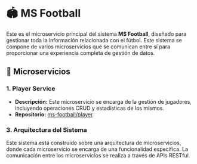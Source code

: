 # 🏟️ MS Football

Este es el microservicio principal del sistema **MS Football**, diseñado para gestionar toda la información relacionada con el fútbol. Este sistema se compone de varios microservicios que se comunican entre sí para proporcionar una experiencia completa de gestión de datos.

## 🚀 Microservicios

### 1. Player Service

- **Descripción:** Este microservicio se encarga de la gestión de jugadores, incluyendo operaciones CRUD y estadísticas de los mismos.
- **Repositorio:** [ms-football/player](https://github.com/pabalvrz/ms-football/tree/develop/player)

### 3. Arquitectura del Sistema

Este sistema está construido sobre una arquitectura de microservicios, donde cada microservicio se encarga de una funcionalidad específica. La comunicación entre los microservicios se realiza a través de APIs RESTful.

